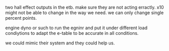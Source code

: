 

two hall effect outputs in the etb. make sure they are not acting erractly.
x10 might not be able to change in the way we need. we can only change single percent points.

engine dyno or such to run the egninr and put it under different load condiytions to adapt the e-table to be accurate in all conditions.

we could mimic their system and they could help us.

